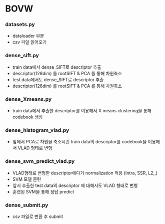 # BOVW

### datasets.py
- dataloader 부분
- csv 파일 읽어오기

### dense_sift.py
- train data에서 dense_SIFT로 descriptor 추출
- descriptor(128dim) 를 rootSIFT & PCA 를 통해 차원축소
- test data에서도 dense_SIFT로 descriptor 추출
- descriptor(128dim) 를 rootSIFT & PCA 를 통해 차원축소

### dense_Xmeans.py
- train data에서 추출한 descriptor를 이용해서 X means clustering을 통해 codebook 생성

### dense_histogram_vlad.py
- 앞에서 PCA로 차원을 축소시킨 train data의 descriptor를 codebook을 이용해서 VLAD 형태로 변형

### dense_svm_predict_vlad.py
- VLAD형태로 변형한 descriptor에다가 normalization 적용 (Intra, SSR, L2,,)
- SVM 모델 훈련
- 앞서 추출한 test data의 descriptor 에 대해서도 VLAD 형태로 변형
- 훈련된 SVM을 통해 정답 predict

### dense_submit.py
- csv 파일로 변환 후 submit
